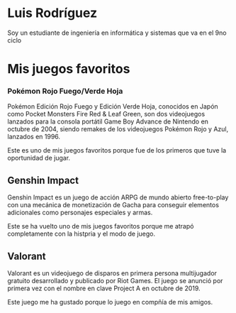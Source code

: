 # Luis Rodríguez

Soy un estudiante de ingeniería en informática y sistemas que va en el 9no ciclo

# Mis juegos favoritos

### Pokémon Rojo Fuego/Verde Hoja

Pokémon Edición Rojo Fuego y Edición Verde Hoja, conocidos en Japón como Pocket Monsters Fire Red & Leaf Green, 
son dos videojuegos lanzados para la consola portátil Game Boy Advance de Nintendo en octubre de 2004, siendo remakes 
de los videojuegos Pokémon Rojo y Azul, lanzados en 1996.

Este es uno de mis juegos favoritos porque fue de los primeros que tuve la oportunidad de jugar.

## Genshin Impact

Genshin Impact es un juego de acción ARPG de mundo abierto free-to-play con una mecánica de monetización de Gacha 
para conseguir elementos adicionales como personajes especiales y armas.

Este se ha vuelto uno de mis juegos favoritos porque me atrapó completamente con la histpria y el modo de juego.

## Valorant

Valorant es un videojuego de disparos en primera persona multijugador gratuito desarrollado y publicado por Riot Games.
El juego se anunció por primera vez con el nombre en clave Project A en octubre de 2019.

Este juego me ha gustado porque lo juego en compñía de mis amigos.